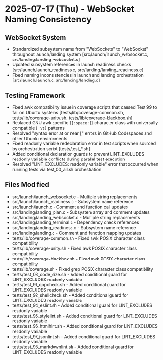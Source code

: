# 2025-07-17 (Thu) - WebSocket Naming Consistency

## WebSocket System

- Standardized subsystem name from "WebSockets" to "WebSocket" throughout launch/landing system [src/launch/launch_websocket.c, src/landing/landing_websocket.c]
- Updated subsystem references in launch readiness checks [src/launch/launch_readiness.c, src/landing/landing_readiness.c]
- Fixed naming inconsistencies in launch and landing orchestration [src/launch/launch.c, src/landing/landing.c]

## Testing Framework

- Fixed awk compatibility issue in coverage scripts that caused Test 99 to fail on Ubuntu systems [tests/lib/coverage-common.sh, tests/lib/coverage-unity.sh, tests/lib/coverage-blackbox.sh]
- Replaced GNU awk specific `[[:space:]]` character class with universally compatible `[ \t]` patterns
- Resolved "syntax error at or near [" errors in GitHub Codespaces and other Ubuntu environments
- Fixed readonly variable redeclaration error in test scripts when sourced by orchestration script [tests/test_*.sh]
- Added conditional declaration guards to prevent LINT_EXCLUDES readonly variable conflicts during parallel test execution
- Resolved "LINT_EXCLUDES: readonly variable" error that occurred when running tests via test_00_all.sh orchestration

## Files Modified

- src/launch/launch_websocket.c - Multiple string replacements
- src/launch/launch_readiness.c - Subsystem name reference
- src/launch/launch.c - Comment and function call updates
- src/landing/landing_plan.c - Subsystem array and comment updates
- src/landing/landing_websocket.c - Multiple string replacements
- src/landing/landing_terminal.c - Dependency check references
- src/landing/landing_readiness.c - Subsystem name reference
- src/landing/landing.c - Comment and function mapping updates
- tests/lib/coverage-common.sh - Fixed awk POSIX character class compatibility
- tests/lib/coverage-unity.sh - Fixed awk POSIX character class compatibility
- tests/lib/coverage-blackbox.sh - Fixed awk POSIX character class compatibility
- tests/lib/coverage.sh - Fixed grep POSIX character class compatibility
- tests/test_03_code_size.sh - Added conditional guard for LINT_EXCLUDES readonly variable
- tests/test_91_cppcheck.sh - Added conditional guard for LINT_EXCLUDES readonly variable
- tests/test_92_shellcheck.sh - Added conditional guard for LINT_EXCLUDES readonly variable
- tests/test_94_eslint.sh - Added conditional guard for LINT_EXCLUDES readonly variable
- tests/test_95_stylelint.sh - Added conditional guard for LINT_EXCLUDES readonly variable
- tests/test_96_htmlhint.sh - Added conditional guard for LINT_EXCLUDES readonly variable
- tests/test_97_jsonlint.sh - Added conditional guard for LINT_EXCLUDES readonly variable
- tests/test_98_markdownlint.sh - Added conditional guard for LINT_EXCLUDES readonly variable